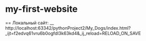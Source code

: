 # my-first-website
==
Локальный сайт:
__
http://localhost:63342/pythonProject2/My_Dogs/index.html?_ijt=f2edvq61vru6b0ogfdl3k63kd4&_ij_reload=RELOAD_ON_SAVE
